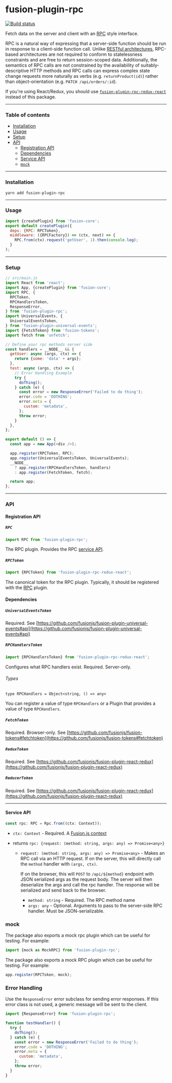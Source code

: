 # fusion-plugin-rpc

[![Build status](https://badge.buildkite.com/5165e82185b13861275cd0a69f29c2a13bc66dfb9461ee4af5.svg?branch=master)](https://buildkite.com/uberopensource/fusion-plugin-rpc)

Fetch data on the server and client with an
[RPC](https://en.wikipedia.org/wiki/Remote_procedure_call) style interface.

RPC is a natural way of expressing that a server-side function should be run in
response to a client-side function call. Unlike
[RESTful architectures](https://en.wikipedia.org/wiki/Representational_state_transfer),
RPC-based architectures are not required to conform to statelessness constraints
and are free to return session-scoped data. Additionally, the semantics of RPC
calls are not constrained by the availability of suitably-descriptive HTTP
methods and RPC calls can express complex state change requests more naturally
as verbs (e.g. `returnProduct(id)`) rather than object-orientation (e.g.
`PATCH /api/orders/:id`).

If you're using React/Redux, you should use
[`fusion-plugin-rpc-redux-react`](https://github.com/fusionjs/fusion-plugin-rpc-redux-react)
instead of this package.

---

### Table of contents

- [Installation](#installation)
- [Usage](#usage)
- [Setup](#setup)
- [API](#api)
  - [Registration API](#registration-api)
  - [Dependencies](#dependencies)
  - [Service API](#service-api)
  - [`mock`](#mock)

---

### Installation

```
yarn add fusion-plugin-rpc
```

---

### Usage

```js
import {createPlugin} from 'fusion-core';
export default createPlugin({
  deps: {RPC: RPCToken},
  middleware: ({RPCFactory}) => (ctx, next) => {
    RPC.from(ctx).request('getUser', 1).then(console.log);
  }
);
```

---

### Setup

```js
// src/main.js
import React from 'react';
import App, {createPlugin} from 'fusion-core';
import RPC, {
  RPCToken,
  RPCHandlersToken,
  ResponseError,
} from 'fusion-plugin-rpc';
import UniversalEvents, {
  UniversalEventsToken,
} from 'fusion-plugin-universal-events';
import {FetchToken} from 'fusion-tokens';
import fetch from 'unfetch';

// Define your rpc methods server side
const handlers = __NODE__ && {
  getUser: async (args, ctx) => {
    return {some: 'data' + args};
  },
  test: async (args, ctx) => {
    // Error Handling Example
    try {
      doThing();
    } catch (e) {
      const error = new ResponseError('Failed to do thing');
      error.code = 'DOTHING';
      error.meta = {
        custom: 'metadata',
      };
      throw error;
    }
  },
};

export default () => {
  const app = new App(<div />);

  app.register(RPCToken, RPC);
  app.register(UniversalEventsToken, UniversalEvents);
  __NODE__
    ? app.register(RPCHandlersToken, handlers)
    : app.register(FetchToken, fetch);

  return app;
};
```

---

### API

#### Registration API

##### `RPC`

```js
import RPC from 'fusion-plugin-rpc';
```

The RPC plugin. Provides the RPC [service API](#service-api).

##### `RPCToken`

```js
import {RPCToken} from 'fusion-plugin-rpc-redux-react';
```

The canonical token for the RPC plugin. Typically, it should be registered with
the [RPC](#rpc) plugin.

#### Dependencies

##### `UniversalEventsToken`

Required. See
[https://github.com/fusionjs/fusion-plugin-universal-events#api](https://github.com/fusionjs/fusion-plugin-universal-events#api)

##### `RPCHandlersToken`

```js
import {RPCHandlersToken} from 'fusion-plugin-rpc-redux-react';
```

Configures what RPC handlers exist. Required. Server-only.

###### Types

```flow
type RPCHandlers = Object<string, () => any>
```

You can register a value of type `RPCHandlers` or a Plugin that provides a value
of type `RPCHandlers`.

##### `FetchToken`

Required. Browser-only. See
[https://github.com/fusionjs/fusion-tokens#fetchtoken](https://github.com/fusionjs/fusion-tokens#fetchtoken)

##### `ReduxToken`

Required. See
[https://github.com/fusionjs/fusion-plugin-react-redux](https://github.com/fusionjs/fusion-plugin-react-redux)

##### `ReducerToken`

Required. See
[https://github.com/fusionjs/fusion-plugin-react-redux](https://github.com/fusionjs/fusion-plugin-react-redux)

---

#### Service API

```js
const rpc: RPC = Rpc.from((ctx: Context));
```

- `ctx: Context` - Required. A
  [Fusion.js context](https://github.com/fusionjs/fusion-core#context)
- returns `rpc: {request: (method: string, args: any) => Promise<any>}`

  - `request: (method: string, args: any) => Promise<any>` - Makes an RPC call
    via an HTTP request. If on the server, this will directly call the `method`
    handler with `(args, ctx)`.

    If on the browser, this will `POST` to `/api/${method}` endpoint with JSON
    serialized args as the request body. The server will then deserialize the
    args and call the rpc handler. The response will be serialized and send back
    to the browser.

    - `method: string` - Required. The RPC method name
    - `args: any` - Optional. Arguments to pass to the server-side RPC handler.
      Must be JSON-serializable.

### mock

The package also exports a mock rpc plugin which can be useful for testing. For
example:

```js
import {mock as MockRPC} from 'fusion-plugin-rpc';
```

The package also exports a mock RPC plugin which can be useful for testing. For
example:

```js
app.register(RPCToken, mock);
```

### Error Handling

Use the `ResponseError` error subclass for sending error responses. If this
error class is not used, a generic message will be sent to the client.

```js
import {ResponseError} from 'fusion-plugin-rpc';

function testHandler() {
  try {
    doThing();
  } catch (e) {
    const error = new ResponseError('Failed to do thing');
    error.code = 'DOTHING';
    error.meta = {
      custom: 'metadata',
    };
    throw error;
  }
}
```

